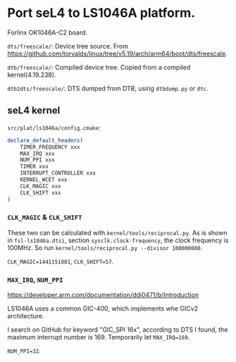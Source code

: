 # Port seL4 to LS1046A platform.

Forlinx OK1046A-C2 board.

`dts/freescale/`: Device tree source. From https://github.com/torvalds/linux/tree/v5.19/arch/arm64/boot/dts/freescale.

`dtb/freescale/`: Compiled device tree. Copied from a compiled kernel(4.19.238).

`dtb2dts/freescale/`: DTS dumped from DTB, using `dtbdump.py` or `dtc`.

## seL4 kernel

`src/plat/ls1046a/config.cmake`:

```cmake
declare_default_headers(
	TIMER_FREQUENCY xxx
	MAX_IRQ xxx
	NUM_PPI xxx
	TIMER xxx
	INTERRUPT_CONTROLLER xxx
	KERNEL_WCET xxx
	CLK_MAGIC xxx
	CLK_SHIFT xxx
)
```

### `CLK_MAGIC` & `CLK_SHIFT`

These two can be calculated with `kernel/tools/reciprocal.py`. As is shown in `fsl-ls1046a.dtsi`, section `sysclk.clock-frequency`, the clock frequency is 100MHz. So run `kernel/tools/reciprocal.py --divisor 100000000`.

`CLK_MAGIC=1441151881`, `CLK_SHIFT=57`.

### `MAX_IRQ`, `NUM_PPI`

https://developer.arm.com/documentation/ddi0471/b/Introduction

LS1046A uses a common GIC-400, which implements whe GICv2 architecture.

I search on GitHub for keyword "GIC_SPI 16x", according to DTS I found, the maximum interrupt number is 169. Temporarily let `MAX_IRQ=169`.

`NUM_PPI=32`.

